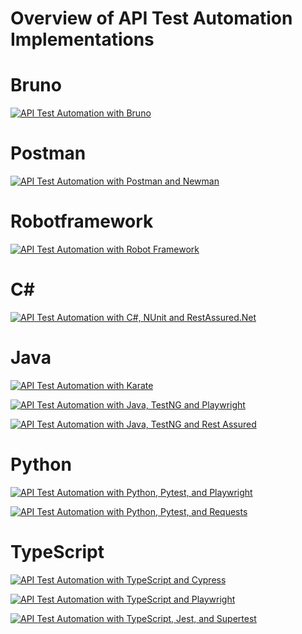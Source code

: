 # Overview of API Test Automation Implementations

# Bruno

[![API Test Automation with Bruno](https://github.com/testsmith-io/api-test-automation-bruno/actions/workflows/bruno.yml/badge.svg)](https://github.com/testsmith-io/api-test-automation-bruno/actions/workflows/bruno.yml)

# Postman

[![API Test Automation with Postman and Newman](https://github.com/testsmith-io/api-test-automation-postman/actions/workflows/postman.yml/badge.svg)](https://github.com/testsmith-io/api-test-automation-postman/actions/workflows/postman.yml)

# Robotframework

[![API Test Automation with Robot Framework](https://github.com/testsmith-io/api-test-automation-robotframework/actions/workflows/robot.yml/badge.svg)](https://github.com/testsmith-io/api-test-automation-robotframework/actions/workflows/robot.yml)

# C#

[![API Test Automation with C#, NUnit and RestAssured.Net](https://github.com/testsmith-io/api-test-automation-csharp-nunit-restassurednet/actions/workflows/dotnet.yml/badge.svg)](https://github.com/testsmith-io/api-test-automation-csharp-nunit-restassurednet/actions/workflows/dotnet.yml)

# Java

[![API Test Automation with Karate](https://github.com/testsmith-io/api-test-automation-java-karate/actions/workflows/maven.yml/badge.svg)](https://github.com/testsmith-io/api-test-automation-java-karate/actions/workflows/maven.yml)

[![API Test Automation with Java, TestNG and Playwright](https://github.com/testsmith-io/api-test-automation-java-testng-playwright/actions/workflows/maven.yml/badge.svg)](https://github.com/testsmith-io/api-test-automation-java-testng-playwright/actions/workflows/maven.yml)

[![API Test Automation with Java, TestNG and Rest Assured](https://github.com/testsmith-io/api-test-automation-java-testng-restassured/actions/workflows/maven.yml/badge.svg)](https://github.com/testsmith-io/api-test-automation-java-testng-restassured/actions/workflows/maven.yml)

# Python

[![API Test Automation with Python, Pytest, and Playwright](https://github.com/testsmith-io/api-test-automation-python-pytest-playwright/actions/workflows/pytest.yml/badge.svg)](https://github.com/testsmith-io/api-test-automation-python-pytest-playwright/actions/workflows/pytest.yml)

[![API Test Automation with Python, Pytest, and Requests](https://github.com/testsmith-io/api-test-automation-python-pytest-requests/actions/workflows/python.yml/badge.svg)](https://github.com/testsmith-io/api-test-automation-python-pytest-requests/actions/workflows/python.yml)

# TypeScript

[![API Test Automation with TypeScript and Cypress](https://github.com/testsmith-io/api-test-automation-ts-cypress/actions/workflows/test.yml/badge.svg)](https://github.com/testsmith-io/api-test-automation-ts-cypress/actions/workflows/test.yml)

[![API Test Automation with TypeScript and Playwright](https://github.com/testsmith-io/api-test-automation-ts-playwright/actions/workflows/playwright.yml/badge.svg)](https://github.com/testsmith-io/api-test-automation-ts-playwright/actions/workflows/playwright.yml)

[![API Test Automation with TypeScript, Jest, and Supertest](https://github.com/testsmith-io/api-test-automation-ts-jest-supertest/actions/workflows/ci.yml/badge.svg)](https://github.com/testsmith-io/api-test-automation-ts-jest-supertest/actions/workflows/ci.yml)







